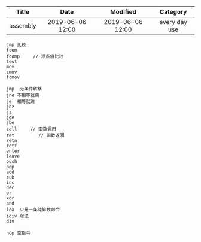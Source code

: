 | Title                | Date             | Modified         | Category          |
|:--------------------:|:----------------:|:----------------:|:-----------------:|
| assembly              | 2019-06-06 12:00 | 2019-06-06 12:00 | every day use            |


```
cmp 比较
fcom
fcomp     // 浮点值比较
test
mov
cmov
fcmov

jmp  无条件转移
jne 不相等就跳
je  相等就跳
jnz
jz
jge
jbe
call     // 函数调用
ret         // 函数返回
retn
retf
enter
leave
push
pop
add
sub
inc
dec
or
xor
and
lea  只是一条纯算数命令
idiv 除法
div
 
nop 空指令
```